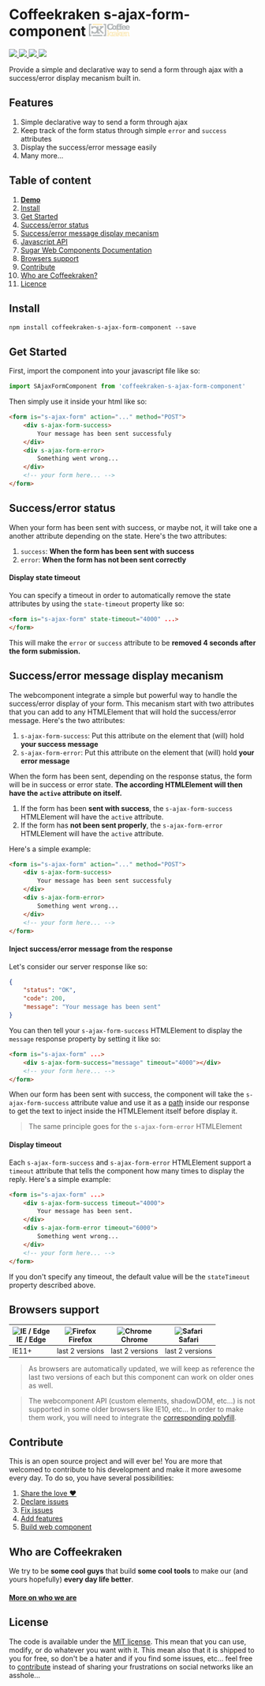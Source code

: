 # Coffeekraken s-ajax-form-component <img src=".resources/coffeekraken-logo.jpg" height="25px" />

<p>
	<!-- <a href="https://travis-ci.org/coffeekraken/s-ajax-form-component">
		<img src="https://img.shields.io/travis/coffeekraken/s-ajax-form-component.svg?style=flat-square" />
	</a> -->
	<a href="https://www.npmjs.com/package/coffeekraken-s-ajax-form-component">
		<img src="https://img.shields.io/npm/v/coffeekraken-s-ajax-form-component.svg?style=flat-square" />
	</a>
	<a href="https://github.com/coffeekraken/s-ajax-form-component/blob/master/LICENSE.txt">
		<img src="https://img.shields.io/npm/l/coffeekraken-s-ajax-form-component.svg?style=flat-square" />
	</a>
	<!-- <a href="https://github.com/coffeekraken/s-ajax-form-component">
		<img src="https://img.shields.io/npm/dt/coffeekraken-s-ajax-form-component.svg?style=flat-square" />
	</a>
	<a href="https://github.com/coffeekraken/s-ajax-form-component">
		<img src="https://img.shields.io/github/forks/coffeekraken/s-ajax-form-component.svg?style=social&label=Fork&style=flat-square" />
	</a>
	<a href="https://github.com/coffeekraken/s-ajax-form-component">
		<img src="https://img.shields.io/github/stars/coffeekraken/s-ajax-form-component.svg?style=social&label=Star&style=flat-square" />
	</a> -->
	<a href="https://twitter.com/coffeekrakenio">
		<img src="https://img.shields.io/twitter/url/http/coffeekrakenio.svg?style=social&style=flat-square" />
	</a>
	<a href="http://coffeekraken.io">
		<img src="https://img.shields.io/twitter/url/http/shields.io.svg?style=flat-square&label=coffeekraken.io&colorB=f2bc2b&style=flat-square" />
	</a>
</p>

Provide a simple and declarative way to send a form through ajax with a success/error display mecanism built in.

## Features

1. Simple declarative way to send a form through ajax
2. Keep track of the form status through simple `error` and `success` attributes
3. Display the success/error message easily
4. Many more...

## Table of content

1. **[Demo](http://components.coffeekraken.io/app/s-ajax-form-component)**
2. [Install](#readme-install)
3. [Get Started](#readme-get-started)
4. [Success/error status](#readme-success-error-status)
5. [Success/error message display mecanism](#readme-success-error-message-mecanism)
6. [Javascript API](doc/js)
7. [Sugar Web Components Documentation](https://github.com/coffeekraken/sugar/blob/master/doc/webcomponent.md)
8. [Browsers support](#readme-browsers-support)
9. [Contribute](#readme-contribute)
10. [Who are Coffeekraken?](#readme-who-are-coffeekraken)
11. [Licence](#readme-license)

<a name="readme-install"></a>
## Install

```
npm install coffeekraken-s-ajax-form-component --save
```

<a name="readme-get-started"></a>
## Get Started

First, import the component into your javascript file like so:

```js
import SAjaxFormComponent from 'coffeekraken-s-ajax-form-component'
```

Then simply use it inside your html like so:

```html
<form is="s-ajax-form" action="..." method="POST">
	<div s-ajax-form-success>
		Your message has been sent successfuly
	</div>
	<div s-ajax-form-error>
		Something went wrong...
	</div>
	<!-- your form here... -->
</form>
```

<a id="readme-success-error-status"></a>
## Success/error status

When your form has been sent with success, or maybe not, it will take one a another attribute depending on the state. Here's the two attributes:

1. `success`: **When the form has been sent with success**
2. `error`: **When the form has not been sent correctly**

#### Display state timeout

You can specify a timeout in order to automatically remove the state attributes by using the `state-timeout` property like so:

```html
<form is="s-ajax-form" state-timeout="4000" ...>
</form>
```

This will make the `error` or `success` attribute to be **removed 4 seconds after the form submission.**

<a id="readme-success-error-message-mecanism"></a>
## Success/error message display mecanism

The webcomponent integrate a simple but powerful way to handle the success/error display of your form.
This mecanism start with two attributes that you can add to any HTMLElement that will hold the success/error message. Here's the two attributes:

1. `s-ajax-form-success`: Put this attribute on the element that (will) hold **your success message**
2. `s-ajax-form-error`: Put this attribute on the element that (will) hold **your error message**

When the form has been sent, depending on the response status, the form will be in success or error state. **The according HTMLElement will then have the `active` attribute on itself.**

1. If the form has been **sent with success**, the `s-ajax-form-success` HTMLElement will have the `active` attribute.
2. If the form has **not been sent properly**, the `s-ajax-form-error` HTMLElement will have the `active` attribute.

Here's a simple example:

```html
<form is="s-ajax-form" action="..." method="POST">
	<div s-ajax-form-success>
		Your message has been sent successfuly
	</div>
	<div s-ajax-form-error>
		Something went wrong...
	</div>
	<!-- your form here... -->
</form>
```

#### Inject success/error message from the response

Let's consider our server response like so:

```json
{
	"status": "OK",
	"code": 200,
	"message": "Your message has been sent"
}
```

You can then tell your `s-ajax-form-success` HTMLElement to display the `message` response property by setting it like so:

```html
<form is="s-ajax-form" ...>
	<div s-ajax-form-success="message" timeout="4000"></div>
	<!-- your form here... -->
</form>
```

When our form has been sent with success, the component will take the `s-ajax-form-success` attribute value and use it as a [path](https://lodash.com/docs/4.17.10#get) inside our response to get the text to inject inside the HTMLElement itself before display it.

> The same principle goes for the `s-ajax-form-error` HTMLElement

#### Display timeout

Each `s-ajax-form-success` and `s-ajax-form-error` HTMLElement support a `timeout` attribute that tells the component how many times to display the reply.
Here's a simple example:

```html
<form is="s-ajax-form" ...>
	<div s-ajax-form-success timeout="4000">
		Your message has been sent.
	</div>
	<div s-ajax-form-error timeout="6000">
		Something went wrong...
	</div>
	<!-- your form here... -->
</form>
```

If you don't specify any timeout, the default value will be the `stateTimeout` property described above.

<a id="readme-browsers-support"></a>
## Browsers support

| <img src="https://raw.githubusercontent.com/godban/browsers-support-badges/master/src/images/edge.png" alt="IE / Edge" width="16px" height="16px" /></br>IE / Edge | <img src="https://raw.githubusercontent.com/godban/browsers-support-badges/master/src/images/firefox.png" alt="Firefox" width="16px" height="16px" /></br>Firefox | <img src="https://raw.githubusercontent.com/godban/browsers-support-badges/master/src/images/chrome.png" alt="Chrome" width="16px" height="16px" /></br>Chrome | <img src="https://raw.githubusercontent.com/godban/browsers-support-badges/master/src/images/safari.png" alt="Safari" width="16px" height="16px" /></br>Safari |
| --------- | --------- | --------- | --------- |
| IE11+ | last 2 versions| last 2 versions| last 2 versions

> As browsers are automatically updated, we will keep as reference the last two versions of each but this component can work on older ones as well.

> The webcomponent API (custom elements, shadowDOM, etc...) is not supported in some older browsers like IE10, etc... In order to make them work, you will need to integrate the [corresponding polyfill](https://www.webcomponents.org/polyfills).

<a id="readme-contribute"></a>
## Contribute

This is an open source project and will ever be! You are more that welcomed to contribute to his development and make it more awesome every day.
To do so, you have several possibilities:

1. [Share the love ❤️](https://github.com/Coffeekraken/coffeekraken/blob/master/contribute.md#contribute-share-the-love)
2. [Declare issues](https://github.com/Coffeekraken/coffeekraken/blob/master/contribute.md#contribute-declare-issues)
3. [Fix issues](https://github.com/Coffeekraken/coffeekraken/blob/master/contribute.md#contribute-fix-issues)
4. [Add features](https://github.com/Coffeekraken/coffeekraken/blob/master/contribute.md#contribute-add-features)
5. [Build web component](https://github.com/Coffeekraken/coffeekraken/blob/master/contribute.md#contribute-build-web-component)

<a id="readme-who-are-coffeekraken"></a>
## Who are Coffeekraken

We try to be **some cool guys** that build **some cool tools** to make our (and yours hopefully) **every day life better**.  

#### [More on who we are](https://github.com/Coffeekraken/coffeekraken/blob/master/who-are-we.md)

<a id="readme-license"></a>
## License

The code is available under the [MIT license](LICENSE.txt). This mean that you can use, modify, or do whatever you want with it. This mean also that it is shipped to you for free, so don't be a hater and if you find some issues, etc... feel free to [contribute](https://github.com/Coffeekraken/coffeekraken/blob/master/contribute.md) instead of sharing your frustrations on social networks like an asshole...
